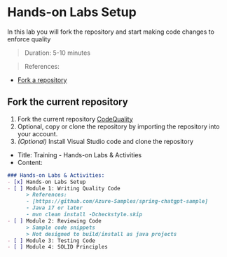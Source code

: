 # Hands-on Labs Setup
In this lab you will fork the repository and start making code changes to enforce quality
> Duration: 5-10 minutes

> References:
- [Fork a repository](https://docs.github.com/en/get-started/quickstart/fork-a-repo)

## Fork the current repository

1. Fork the current repository [CodeQuality](https://github.com/BasujitaBhattacharya/CodeQuality)
2. Optional, copy or clone the repository by importing the repository into your account.
3. _(Optional)_ Install Visual Studio code and clone the repository

- Title: Training - Hands-on Labs & Activities
- Content:
```markdown
### Hands-on Labs & Activities:
- [x] Hands-on Labs Setup
- [ ] Module 1: Writing Quality Code
      > References:
      - [https://github.com/Azure-Samples/spring-chatgpt-sample]
      - Java 17 or later
      - mvn clean install -Dcheckstyle.skip
- [ ] Module 2: Reviewing Code
      > Sample code snippets
      > Not designed to build/install as java projects
- [ ] Module 3: Testing Code
- [ ] Module 4: SOLID Principles
```
